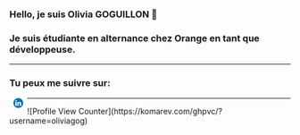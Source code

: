 ### Hello, je suis Olivia GOGUILLON 👋
### Je suis étudiante en alternance chez Orange en tant que développeuse.
<hr/>

### Tu peux me suivre sur:

<a href="https://www.linkedin.com/in/oliviagoguillon">
  <img align="left" alt="GOGUILLON Olivia" width="32" src="https://github.com/oliviagog/oliviagog/blob/main/LinkedIn.png" />
</a>


<hr />
 ![Profile View Counter](https://komarev.com/ghpvc/?username=oliviagog)
